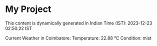 # My Project

This content is dynamically generated in Indian Time (IST): 2023-12-23 02:50:22 IST


Current Weather in Coimbatore:
Temperature: 22.88 °C
Condition: mist
